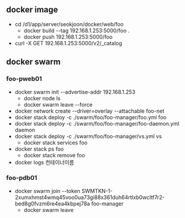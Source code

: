 ## docker image
* cd /d1/app/server/seokjoon/docker/web/foo
	* docker build --tag 192.168.1.253:5000/foo .
	* docker push 192.168.1.253:5000/foo
* curl -X GET 192.168.1.253:5000/v2/_catalog


## docker swarm
### foo-pweb01
* docker swarm init --advertise-addr 192.168.1.253
    * docker node ls
    * docker swarm leave --force
* docker network create --driver=overlay --attachable foo-net
* docker stack deploy -c ./swarm/foo/foo-manager/foo.yml foo
* docker stack deploy -c ./swarm/foo/foo-manager/foo-daemon.yml daemon
* docker stack deploy -c ./swarm/foo/foo-manager/vs.yml vs
    * docker stack services foo
* docker stack ps foo
    * docker stack remove foo
* docker logs 컨테이너이름
### foo-pdb01
* docker swarm join --token SWMTKN-1-2xumxhmst4wmq45voo0ua73gi88x361duh64rtlxb0wcltf7r2-bed8g0fvzm6re4ea4kbpej78a foo-manager
    * docker swarm leave